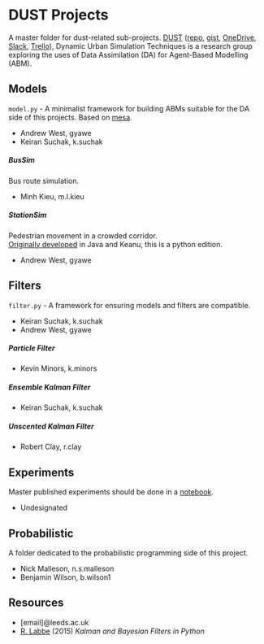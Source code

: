 # DUST Projects
A master folder for dust-related sub-projects.  [DUST](https://dust.leeds.ac.uk/) ([repo](https://github.com/Urban-Analytics/dust/), [gist](https://urban-analytics.github.io/dust/), [OneDrive](https://leeds365-my.sharepoint.com/personal/geonsm_leeds_ac_uk/_layouts/15/onedrive.aspx), [Slack](https://lida-uol.slack.com/), [Trello](https://trello.com/b/2WMzu1tt/)),  Dynamic Urban Simulation Techniques is a research group exploring the uses of Data Assimilation (DA) for Agent-Based Modelling (ABM).


## Models
`model.py` - A minimalist framework for building ABMs suitable for the DA side of this projects.  Based on [mesa](https://github.com/projectmesa/mesa).
- Andrew West, gyawe
- Keiran Suchak, k.suchak

##### BusSim
Bus route simulation.
- Minh Kieu, m.l.kieu

##### StationSim
Pedestrian movement in a crowded corridor.  
[Originally developed](https://github.com/nickmalleson/keanu-post-hackathon/tree/stationSim/keanu-examples/stationSim/src/main/java/StationSim) in Java and Keanu, this is a python edition.
- Andrew West, gyawe


## Filters
`filter.py` - A framework for ensuring models and filters are compatible.
- Keiran Suchak, k.suchak
- Andrew West, gyawe

##### Particle Filter
- Kevin Minors, k.minors

##### Ensemble Kalman Filter
- Keiran Suchak, k.suchak

##### Unscented Kalman Filter
- Robert Clay, r.clay


## Experiments
Master published experiments should be done in a [notebook](https://mybinder.org/v2/gh/Urban-Analytics/dust/master?filepath=Projects%2FExperiments).
- Undesignated


## Probabilistic
A folder dedicated to the probabilistic programming side of this project.
- Nick Malleson, n.s.malleson
- Benjamin Wilson, b.wilson1


## Resources
- [email]@leeds.ac.uk
- [R. Labbe](https://github.com/rlabbe/Kalman-and-Bayesian-Filters-in-Python) (2015) _Kalman and Bayesian Filters in Python_
